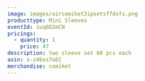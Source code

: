 ```yaml
---
image: images/aircomiket3ipsetsffdsfs.png
producttype: Mini Sleeves
eventId: iuq6O2mCN
pricings:
  - quantity: 1
    price: 47
description: two sleeve set 60 pcs each
asin: s-z4Ees7oEC
merchandise: comiket
---
```

